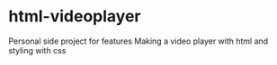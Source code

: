 # html-videoplayer
Personal side project for features
Making a video player with html and styling with css
